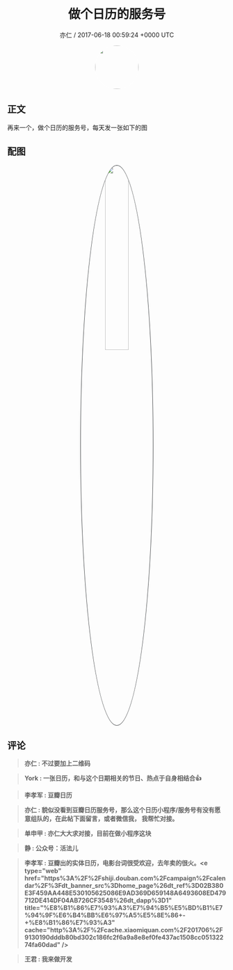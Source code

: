 <h1 align="center">做个日历的服务号</h1>
<p align="center">
    <a>亦仁 / 2017-06-18 00:59:24 &#43;0000 UTC</a>
</p>

<div align="center">
    <img src="https://images.zsxq.com/Fn3NQqCN8nuGF86yZPXSbEsl0mb3?e=1590940799&amp;token=kIxbL07-8jAj8w1n4s9zv64FuZZNEATmlU_Vm6zD:pfbNc8W3hS0oYG_hyXXh_rHMHuc=" width="100" height="100" style="border:1px solid;border-radius:50%; color:#ffffff"/>
</div>

## 正文

<div>
  

再来一个，做个日历的服务号，每天发一张如下的图
</div>

## 配图
<div class="image" align="center">

<img src="https://images.zsxq.com/FtQNgJwchlMVaHUWDye2kZ4Z6TV-?e=1590940799&amp;token=kIxbL07-8jAj8w1n4s9zv64FuZZNEATmlU_Vm6zD:PeiNhAVHPhj3liLpCGt7mnk0vM4=" width="33%" height="33%" style="border:1px solid;border-radius:50%; color:#3c3f41"/>

</div>

## 评论

<div align="left">
<div>

<blockquote >
<span> <strong>亦仁 : 不过要加上二维码 </strong></span>
</blockquote>

<blockquote >
<span> <strong>York : 一张日历，和与这个日期相关的节日、热点于自身相结合👍 </strong></span>
</blockquote>

<blockquote >
<span> <strong>李孝军 : 豆瓣日历 </strong></span>
</blockquote>

<blockquote >
<span> <strong>亦仁 : 貌似没看到豆瓣日历服务号，那么这个日历小程序/服务号有没有愿意组队的，在此帖下面留言，或者微信我， 我帮忙对接。 </strong></span>
</blockquote>

<blockquote >
<span> <strong>单申甲 : 亦仁大大求对接，目前在做小程序这块 </strong></span>
</blockquote>

<blockquote >
<span> <strong>静 : 公众号：活法儿 </strong></span>
</blockquote>

<blockquote >
<span> <strong>李孝军 : 豆瓣出的实体日历，电影台词很受欢迎，去年卖的很火。&lt;e type=&#34;web&#34; href=&#34;https%3A%2F%2Fshiji.douban.com%2Fcampaign%2Fcalendar%2F%3Fdt_banner_src%3Dhome_page%26dt_ref%3D02B380E3F459AA448E530105625086E9AD369D659148A6493608ED479712DE414DF04AB726CF3548%26dt_dapp%3D1&#34; title=&#34;%E8%B1%86%E7%93%A3%E7%94%B5%E5%BD%B1%E7%94%9F%E6%B4%BB%E6%97%A5%E5%8E%86&#43;-&#43;%E8%B1%86%E7%93%A3&#34; cache=&#34;http%3A%2F%2Fcache.xiaomiquan.com%2F201706%2F9130190dddb80bd302c186fc2f6a9a8e8ef0fe437ac1508cc05132274fa60dad&#34; /&gt; </strong></span>
</blockquote>

<blockquote >
<span> <strong>王君 : 我来做开发 </strong></span>
</blockquote>

</div>
</div>
